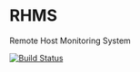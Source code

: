 # RHMS
Remote Host Monitoring System

[![Build Status](http://win.jenkins.dc.zontwelg.com/buildStatus/icon?job=RHMS&style=flat)](http://win.jenkins.dc.zontwelg.com/job/RHMS/)
